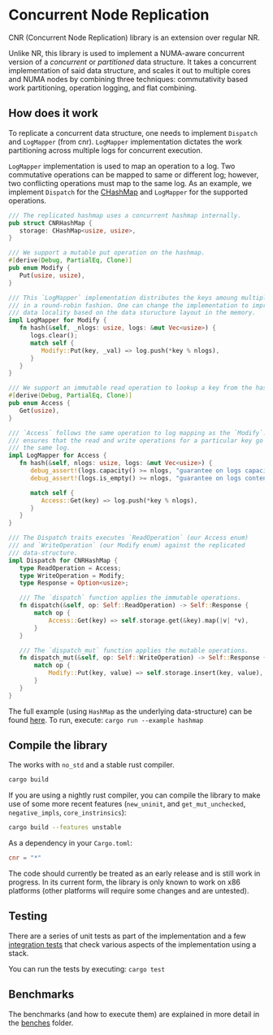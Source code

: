 # Concurrent Node Replication

CNR (Concurrent Node Replication) library is an extension over regular NR.

Unlike NR, this library is used to implement a NUMA-aware concurrent version of
a *concurrent* or *partitioned* data structure. It takes a concurrent
implementation of said data structure, and scales it out to multiple cores and
NUMA nodes by combining three techniques: commutativity based work partitioning,
operation logging, and flat combining.

## How does it work

To replicate a concurrent data structure, one needs to implement `Dispatch` and
`LogMapper` (from cnr). `LogMapper` implementation dictates the work
partitioning across multiple logs for concurrent execution.

`LogMapper` implementation is used to map an operation to a log. Two commutative
operations can be mapped to same or different log; however, two conflicting
operations must map to the same log. As an example, we implement `Dispatch` for
the [CHashMap](https://crates.io/crates/chashmap) and `LogMapper` for the
supported operations.

```rust
/// The replicated hashmap uses a concurrent hashmap internally.
pub struct CNRHashMap {
   storage: CHashMap<usize, usize>,
}

/// We support a mutable put operation on the hashmap.
#[derive(Debug, PartialEq, Clone)]
pub enum Modify {
   Put(usize, usize),
}

/// This `LogMapper` implementation distributes the keys amoung multiple logs
/// in a round-robin fashion. One can change the implementation to improve the
/// data locality based on the data sturucture layout in the memory.
impl LogMapper for Modify {
   fn hash(&self, _nlogs: usize, logs: &mut Vec<usize>) {
      logs.clear();
      match self {
         Modify::Put(key, _val) => log.push(*key % nlogs),
      }
   }
}

/// We support an immutable read operation to lookup a key from the hashmap.
#[derive(Debug, PartialEq, Clone)]
pub enum Access {
   Get(usize),
}

/// `Access` follows the same operation to log mapping as the `Modify`. This
/// ensures that the read and write operations for a particular key go to
/// the same log.
impl LogMapper for Access {
   fn hash(&self, nlogs: usize, logs: &mut Vec<usize>) {
      debug_assert!(logs.capacity() >= nlogs, "guarantee on logs capacity");
      debug_assert!(logs.is_empty() >= nlogs, "guarantee on logs content");

      match self {
         Access::Get(key) => log.push(*key % nlogs),
      }
   }
}

/// The Dispatch traits executes `ReadOperation` (our Access enum)
/// and `WriteOperation` (our Modify enum) against the replicated
/// data-structure.
impl Dispatch for CNRHashMap {
   type ReadOperation = Access;
   type WriteOperation = Modify;
   type Response = Option<usize>;

   /// The `dispatch` function applies the immutable operations.
   fn dispatch(&self, op: Self::ReadOperation) -> Self::Response {
       match op {
           Access::Get(key) => self.storage.get(&key).map(|v| *v),
       }
   }

   /// The `dispatch_mut` function applies the mutable operations.
   fn dispatch_mut(&self, op: Self::WriteOperation) -> Self::Response {
       match op {
           Modify::Put(key, value) => self.storage.insert(key, value),
       }
   }
}
```

The full example (using `HashMap` as the underlying data-structure) can be found
[here](examples/hashmap.rs). To run, execute: `cargo run --example hashmap`

## Compile the library

The works with `no_std` and a stable rust compiler.

```bash
cargo build
```

If you are using a nightly rust compiler, you can compile the library to make
use of some more recent features (`new_uninit`, and `get_mut_unchecked`,
`negative_impls`, `core_instrinsics`):

```bash
cargo build --features unstable
```

As a dependency in your `Cargo.toml`:

```toml
cnr = "*"
```

The code should currently be treated as an early release and is still work in
progress. In its current form, the library is only known to work on x86
platforms (other platforms will require some changes and are untested).

## Testing

There are a series of unit tests as part of the implementation and a few
[integration tests](./tests) that check various aspects of the implementation
using a stack.

You can run the tests by executing: `cargo test`

## Benchmarks

The benchmarks (and how to execute them) are explained in more detail in the
[benches](../benches/README.md) folder.